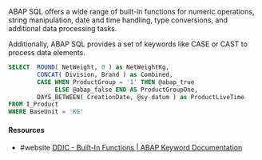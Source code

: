 ABAP SQL offers a wide range of built-in functions for numeric operations, string manipulation, date and time handling, type conversions, and additional data processing tasks.

Additionally, ABAP SQL provides a set of keywords like CASE or CAST to process data elements.
```SQL
SELECT  ROUND( NetWeight, 0 ) as NetWeightKg,
		CONCAT( Division, Brand ) as Combined,
		CASE WHEN ProductGroup = '1' THEN @abap_true
			 ELSE @abap_false END AS ProductGroupOne,
		DAYS_BETWEEN( CreationDate, @sy-datum ) as ProductLiveTime
FROM I_Product
WHERE BaseUnit = 'KG'
```
#### Resources
- #website [DDIC - Built-In Functions | ABAP Keyword Documentation](https://help.sap.com/doc/abapdocu_cp_index_htm/CLOUD/en-US/ABENDDIC_BUILTIN_FUNCTIONS.html)